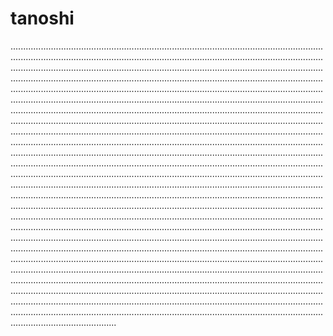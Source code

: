 # tanoshi

..................................................................................................................................................................................................................................................................................................................................................................................................................................................................................................................................................................................................................................................................................................................................................................................................................................................................................................................................................................................................................................................................................................................................................................................................................................................................................................................................................................................................................................................................................................................................................................................................................................................................................................................................................................................................................................................................................................................................................................................................................................................................................................................................................................................................................................................................................................................................................................................................................................................................................................................................................................................................................................................................................................................................................................................................................................................................................................................................................................................................................................................................................................................................................................................................................................................................................................................................................................................................